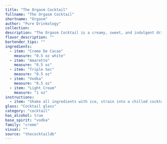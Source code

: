 ```yaml
---
title: "The Orgasm Cocktail"
fullname: "The Orgasm Cocktail"
shortname: "Orgasm"
author: "Pure Drinkology"
collection:
description: "The Orgasm Cocktail is a creamy, sweet, and indulgent drink from the dessert cocktail family. Made with white crème de cacao, amaretto, triple sec, vodka, and light cream, it delivers a smooth, nutty, and citrusy flavor. Popularized in the 1980s, it’s often served as a post-dinner treat or party favorite, embodying decadence in a glass."
flavor_description: ""
bartender_tips: ""
ingredients:
  - item: "Creme De Cacao"
    measure: "0.5 oz white"
  - item: "Amaretto"
    measure: "0.5 oz"
  - item: "Triple Sec"
    measure: "0.5 oz"
  - item: "Vodka"
    measure: "0.5 oz"
  - item: "Light Cream"
    measure: "1 oz"
instructions:
  - item: "Shake all ingredients with ice, strain into a chilled cocktail glass, and serve."
glass: "Cocktail glass"
category: "cocktail"
has_alcohol: true
base_spirit: "vodka"
family: "creme"
visual: ""
source: "thecocktaildb"
---
```



